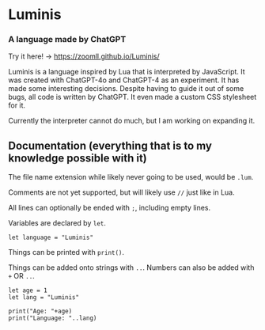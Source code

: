 # Luminis

### A language made by ChatGPT

Try it here! → https://zoomll.github.io/Luminis/

Luminis is a language inspired by Lua that is interpreted by JavaScript. It was created with ChatGPT-4o and ChatGPT-4 as an experiment. It has made some interesting decisions. Despite having to guide it out of some bugs, all code is written by ChatGPT. It even made a custom CSS stylesheet for it.

Currently the interpreter cannot do much, but I am working on expanding it.

## Documentation (everything that is to my knowledge possible with it)

The file name extension while likely never going to be used, would be ``.lum``.

Comments are not yet supported, but will likely use ``//`` just like in Lua.

All lines can optionally be ended with ``;``, including empty lines.

Variables are declared by ``let``.
```
let language = "Luminis"
```

Things can be printed with ``print()``.

Things can be added onto strings with ``..``. Numbers can also be added with ``+`` OR ``..``.
```
let age = 1
let lang = "Luminis"

print("Age: "+age)
print("Language: "..lang)
```
